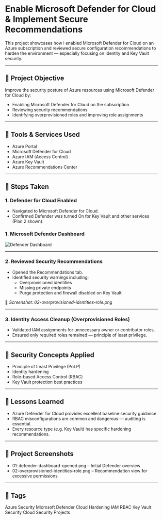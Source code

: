 # Enable Microsoft Defender for Cloud & Implement Secure Recommendations

This project showcases how I enabled Microsoft Defender for Cloud on an Azure subscription and reviewed secure configuration recommendations to harden the environment — especially focusing on identity and Key Vault security.

---

## 🔐 Project Objective

Improve the security posture of Azure resources using Microsoft Defender for Cloud by:

- Enabling Microsoft Defender for Cloud on the subscription
- Reviewing security recommendations
- Identifying overprovisioned roles and improving role assignments

---

## 🧰 Tools & Services Used

- Azure Portal  
- Microsoft Defender for Cloud  
- Azure IAM (Access Control)  
- Azure Key Vault  
- Azure Recommendations Center

---

## 📝 Steps Taken

### 1. Defender for Cloud Enabled
- Navigated to Microsoft Defender for Cloud.
- Confirmed Defender was turned On for Key Vault and other services (Plan 2 shown).

### 1. Microsoft Defender Dashboard
![Defender Dashboard](https://github.com/Akinwale1997/azure-defender-secure-recommendations/blob/main/01-defender-dashboard-opened.png?raw=true)

---

### 2. Reviewed Security Recommendations
- Opened the Recommendations tab.
- Identified security warnings including:
  - Overprovisioned identities
  - Missing private endpoints
  - Purge protection and firewall disabled on Key Vault

📸 *Screenshot: 02-overprovisioned-identities-role.png*

---

### 3. Identity Access Cleanup (Overprovisioned Roles)
- Validated IAM assignments for unnecessary owner or contributor roles.
- Ensured only required roles remained — principle of least privilege.

---

## 🔐 Security Concepts Applied

- Principle of Least Privilege (PoLP)  
- Identity hardening  
- Role-based Access Control (RBAC)  
- Key Vault protection best practices

---

## 🧠 Lessons Learned

- Azure Defender for Cloud provides excellent baseline security guidance.
- RBAC misconfigurations are common and dangerous — auditing is essential.
- Every resource type (e.g. Key Vault) has specific hardening recommendations.

---

## 📁 Project Screenshots

- 01-defender-dashboard-opened.png – Initial Defender overview
- 02-overprovisioned-identities-role.png – Recommendation view for excessive permissions

---

## 📌 Tags

Azure Security Microsoft Defender Cloud Hardening IAM RBAC Key Vault Security Cloud Security Projects
